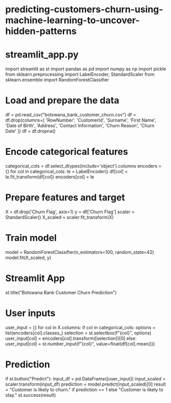 # predicting-customers-churn-using-machine-learning-to-uncover-hidden-patterns
# streamlit_app.py

import streamlit as st
import pandas as pd
import numpy as np
import pickle
from sklearn.preprocessing import LabelEncoder, StandardScaler
from sklearn.ensemble import RandomForestClassifier

# Load and prepare the data
df = pd.read_csv("botswana_bank_customer_churn.csv")
df = df.drop(columns=[
    'RowNumber', 'CustomerId', 'Surname', 'First Name', 'Date of Birth',
    'Address', 'Contact Information', 'Churn Reason', 'Churn Date'
])
df = df.dropna()

# Encode categorical features
categorical_cols = df.select_dtypes(include='object').columns
encoders = {}
for col in categorical_cols:
    le = LabelEncoder()
    df[col] = le.fit_transform(df[col])
    encoders[col] = le

# Prepare features and target
X = df.drop('Churn Flag', axis=1)
y = df['Churn Flag']
scaler = StandardScaler()
X_scaled = scaler.fit_transform(X)

# Train model
model = RandomForestClassifier(n_estimators=100, random_state=42)
model.fit(X_scaled, y)

# Streamlit App
st.title("Botswana Bank Customer Churn Prediction")

# User inputs
user_input = {}
for col in X.columns:
    if col in categorical_cols:
        options = list(encoders[col].classes_)
        selection = st.selectbox(f"{col}", options)
        user_input[col] = encoders[col].transform([selection])[0]
    else:
        user_input[col] = st.number_input(f"{col}", value=float(df[col].mean()))

# Prediction
if st.button("Predict"):
    input_df = pd.DataFrame([user_input])
    input_scaled = scaler.transform(input_df)
    prediction = model.predict(input_scaled)[0]
    result = "Customer is likely to churn." if prediction == 1 else "Customer is likely to stay."
    st.success(result)
